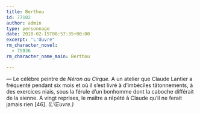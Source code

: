 ```yaml
---
title: Berthou
id: 77102
author: admin
type: personnage
date: 2010-02-15T08:57:35+00:00
excerpt: "L'Œuvre"
rm_character_novel:
  - 75936
rm_character_name_main: Berthou

---
```

— Le célèbre peintre de _Néron au Cirque._ A un atelier que Claude Lantier a fréquenté pendant six mois et où il s&rsquo;est livré à d&rsquo;imbéciles tâtonnements, à des exercices niais, sous la férule d&rsquo;un bonhomme dont la caboche différait de la sienne. A vingt reprises, le maître a répété à Claude qu&rsquo;il ne ferait jamais rien [46]. _(L&rsquo;Œuvre.)_
